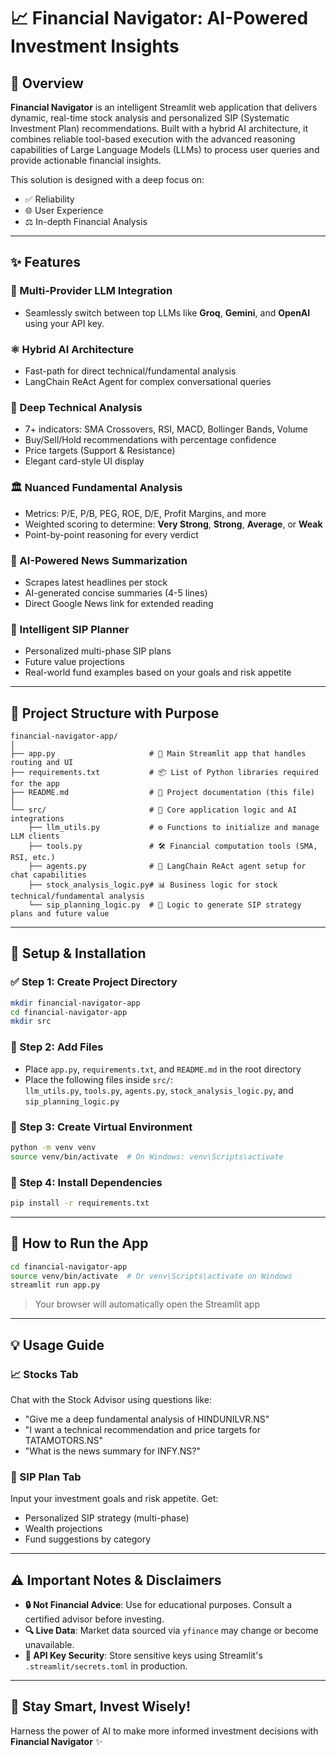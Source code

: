 # 📈 Financial Navigator: AI-Powered Investment Insights

## 🔎 Overview
**Financial Navigator** is an intelligent Streamlit web application that delivers dynamic, real-time stock analysis and personalized SIP (Systematic Investment Plan) recommendations. Built with a hybrid AI architecture, it combines reliable tool-based execution with the advanced reasoning capabilities of Large Language Models (LLMs) to process user queries and provide actionable financial insights.

This solution is designed with a deep focus on:
- ✅ Reliability
- 🌐 User Experience
- ⚖️ In-depth Financial Analysis

---

## ✨ Features
### 🤖 Multi-Provider LLM Integration
- Seamlessly switch between top LLMs like **Groq**, **Gemini**, and **OpenAI** using your API key.

### ⚛️ Hybrid AI Architecture
- Fast-path for direct technical/fundamental analysis
- LangChain ReAct Agent for complex conversational queries

### 🌉 Deep Technical Analysis
- 7+ indicators: SMA Crossovers, RSI, MACD, Bollinger Bands, Volume
- Buy/Sell/Hold recommendations with percentage confidence
- Price targets (Support & Resistance)
- Elegant card-style UI display

### 🏛️ Nuanced Fundamental Analysis
- Metrics: P/E, P/B, PEG, ROE, D/E, Profit Margins, and more
- Weighted scoring to determine: **Very Strong**, **Strong**, **Average**, or **Weak**
- Point-by-point reasoning for every verdict

### 🔔 AI-Powered News Summarization
- Scrapes latest headlines per stock
- AI-generated concise summaries (4-5 lines)
- Direct Google News link for extended reading

### 🌟 Intelligent SIP Planner
- Personalized multi-phase SIP plans
- Future value projections
- Real-world fund examples based on your goals and risk appetite

---

## 🔹 Project Structure with Purpose
```text
financial-navigator-app/
│
├── app.py                     # 🔄 Main Streamlit app that handles routing and UI
├── requirements.txt           # 📦 List of Python libraries required for the app
├── README.md                  # 📘 Project documentation (this file)
│
└── src/                       # 🧠 Core application logic and AI integrations
    ├── llm_utils.py           # ⚙️ Functions to initialize and manage LLM clients
    ├── tools.py               # 🛠️ Financial computation tools (SMA, RSI, etc.)
    ├── agents.py              # 🤖 LangChain ReAct agent setup for chat capabilities
    ├── stock_analysis_logic.py# 📊 Business logic for stock technical/fundamental analysis
    └── sip_planning_logic.py  # 💸 Logic to generate SIP strategy plans and future value
```

---

## 🚀 Setup & Installation

### ✅ Step 1: Create Project Directory
```bash
mkdir financial-navigator-app
cd financial-navigator-app
mkdir src
```

### 📄 Step 2: Add Files
- Place `app.py`, `requirements.txt`, and `README.md` in the root directory
- Place the following files inside `src/`:  
  `llm_utils.py`, `tools.py`, `agents.py`, `stock_analysis_logic.py`, and `sip_planning_logic.py`

### 🧪 Step 3: Create Virtual Environment
```bash
python -m venv venv
source venv/bin/activate  # On Windows: venv\Scripts\activate
```

### 📂 Step 4: Install Dependencies
```bash
pip install -r requirements.txt
```

---

## 📂 How to Run the App
```bash
cd financial-navigator-app
source venv/bin/activate  # Or venv\Scripts\activate on Windows
streamlit run app.py
```

> Your browser will automatically open the Streamlit app

---

## 💡 Usage Guide

### 📈 Stocks Tab
Chat with the Stock Advisor using questions like:
- "Give me a deep fundamental analysis of HINDUNILVR.NS"
- "I want a technical recommendation and price targets for TATAMOTORS.NS"
- "What is the news summary for INFY.NS?"

### 🌊 SIP Plan Tab
Input your investment goals and risk appetite. Get:
- Personalized SIP strategy (multi-phase)
- Wealth projections
- Fund suggestions by category

---

## ⚠️ Important Notes & Disclaimers
- **🔒 Not Financial Advice**: Use for educational purposes. Consult a certified advisor before investing.
- **🔍 Live Data**: Market data sourced via `yfinance` may change or become unavailable.
- **🔑 API Key Security**: Store sensitive keys using Streamlit's `.streamlit/secrets.toml` in production.

---

## 💼 Stay Smart, Invest Wisely!
Harness the power of AI to make more informed investment decisions with **Financial Navigator** ✨
